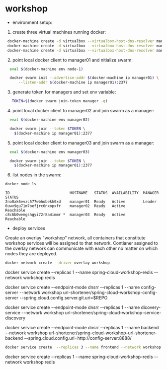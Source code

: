 # workshop

* environment setup:

1. create three virtual machines running docker:
 ```sh
  docker-machine create -d virtualbox --virtualbox-host-dns-resolver manager01
  docker-machine create -d virtualbox --virtualbox-host-dns-resolver manager02
  docker-machine create -d virtualbox --virtualbox-host-dns-resolver manager03
 ```

2. point local docker client to manager01 and nitialize swarm:
 ```sh
   eval $(docker-machine env node-1) 

   docker swarm init --advertise-addr $(docker-machine ip manager01) \
       --listen-addr $(docker-machine ip manager01):2377
 ```

3. generate token for managers and set env variable:
 ```sh
    TOKEN=$(docker swarm join-token manager -q)
 ```

4. point local docker client to manager02 and join swarm as a manager:
 ```sh
   eval $(docker-machine env manager02)

   docker swarm join --token $TOKEN \
     $(docker-machine ip manager01):2377
 ```

5. point local docker client to manager03 and join swarm as a manager:
 ```sh
   eval $(docker-machine env manager03)

   docker swarm join --token $TOKEN \
     $(docker-machine ip manager01):2377
 ```

6. list nodes in the swarm: 
 ```sh
 docker node ls
 ```
 ``` 
 ID                           HOSTNAME   STATUS  AVAILABILITY  MANAGER STATUS
 2no8xk6evzc577wbhobekh0xd    manager01  Ready   Active        Leader
 6uwv9gu71m7oefjrc6nxopxfr    manager02  Ready   Active        Reachable
 c8c6b0wemgshgyi72r8a4immr *  manager03  Ready   Active        Reachable
 ```
 
 * deploy services
 
 Create an overlay "workshop" network, all containers that constitute workshop services will be assigned to that network.
 Contianer assigned to the overlay network can communicate with each other no matter on which nodes they are deployed.
 
 ```sh
 docker network create --driver overlay workshop
```

docker service create  --replicas 1 --name spring-cloud-workshop-redis   --network workshop  redis

docker service create --endpoint-mode dnsrr --replicas 1 --name config-server  --network workshop  url-shortener/spring-cloud-workshop-config-server --spring.cloud.config.server.git.uri=$REPO

docker service create --endpoint-mode dnsrr --replicas 1 --name dicovery-service  --network workshop  url-shortener/spring-cloud-workshop-service-discovery

docker service create --endpoint-mode dnsrr --replicas 1 --name backend   --network workshop  url-shortener/spring-cloud-workshop-url-shortener-backend --spring.cloud.config.uri=http://config-server:8888/

 ```sh
 docker service create  --replicas 3 --name frontend --network workshop  -p 8080:8080 url-shortener/spring-cloud-workshop-url-shortener-frontend --spring.cloud.config.uri=http://config-server:8888
```

docker service create  --replicas 1 --name spring-cloud-workshop-redis   --network workshop  redis




